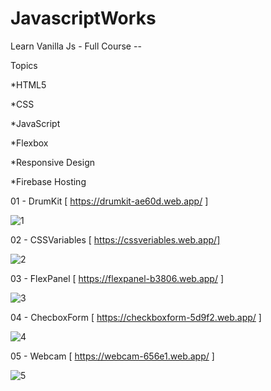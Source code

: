 # JavascriptWorks

Learn Vanilla Js - Full Course --

Topics

*HTML5

*CSS

*JavaScript

*Flexbox

*Responsive Design

*Firebase Hosting

01 - DrumKit [ https://drumkit-ae60d.web.app/ ]

![1](https://user-images.githubusercontent.com/45499414/134909694-71cbb4d1-56b8-4a5a-8062-66575c8609f2.JPG)

02 - CSSVariables [ https://cssveriables.web.app/]

![2](https://user-images.githubusercontent.com/45499414/134912465-7da183e4-305d-47f3-972c-455f188bf300.JPG)

03 - FlexPanel [ https://flexpanel-b3806.web.app/ ]

![3](https://user-images.githubusercontent.com/45499414/134913201-e1841bad-b480-4cef-a807-4ce1f56294d6.JPG)

04 - ChecboxForm [ https://checkboxform-5d9f2.web.app/ ]

![4](https://user-images.githubusercontent.com/45499414/134919993-e84d4099-5a31-4c1b-8513-132d26731e26.JPG)

05 - Webcam [ https://webcam-656e1.web.app/ ]

![5](https://user-images.githubusercontent.com/45499414/134922497-a0ffccb7-a526-47fd-98f2-5e9e04ccde4b.JPG)



